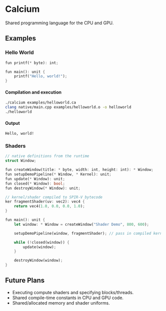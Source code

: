 # Calcium

Shared programming language for the CPU and GPU.

## Examples

### Hello World
```rust
fun printf(* byte): int;

fun main(): unit {
    printf("Hello, world!");
}
```

#### Compilation and execution
```bash
./calcium examples/helloworld.ca 
clang native/main.cpp examples/helloworld.o -o helloworld
./helloworld
```

#### Output
```
Hello, world!
```

### Shaders

```rust
// native definitions from the runtime
struct Window;

fun createWindow(title: * byte, width: int, height: int): * Window;
fun setupDemoPipeline(* Window, * Kernel): unit;
fun update(* Window): unit;
fun closed(* Window): bool;
fun destroyWindow(* Window): unit;

// kernel/shader compiled to SPIR-V bytecode
ker fragmentShader(uv: vec2): vec4 {
    return vec4(1.0, 0.0, 0.0, 1.0);
}

fun main(): unit {
    let window: * Window = createWindow("Shader Demo", 800, 600);

    setupDemoPipeline(window, fragmentShader); // pass in compiled kernel

    while (!closed(window)) {
        update(window);
    }

    destroyWindow(window);
}
```


## Future Plans

* Executing compute shaders and specifying blocks/threads.
* Shared compile-time constants in CPU and GPU code.
* Shared/allocated memory and shader uniforms. 
